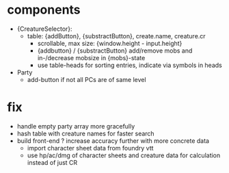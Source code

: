 # components
- {CreatureSelector}:
  - table: {addButton}, {substractButton}, create.name, creature.cr
    - scrollable, max size: {window.height - input.height}
    - {addbutton} / {substractButton} add/remove mobs and in-/decrease mobsize in {mobs}-state
    - use table-heads for sorting entries, indicate via symbols in heads
- Party
  - add-button if not all PCs are of same level

# fix
- handle empty party array more gracefully
- hash table with creature names for faster search
- build front-end
? increase accuracy further with more concrete data 
    - import character sheet data from foundry vtt
    - use hp/ac/dmg of character sheets and creature data for calculation instead of just CR

